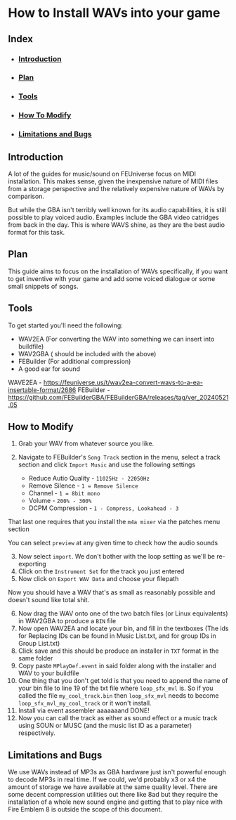 # How to Install WAVs into your game

##  Index 
- ### [Introduction](#Introduction)
- ### [Plan](#Plan)
- ### [Tools](#Tools)
- ### [How To Modify](#How-To-Modify)
- ### [Limitations and Bugs](#Limitations-and-Bugs)

## Introduction
A lot of the guides for music/sound on FEUniverse focus on MIDI installation.
This makes sense, given the inexpensive nature of MIDI files from a storage perspective
and the relatively expensive nature of WAVs by comparison.

But while the GBA isn't terribly well known for its audio capabilities,
it is still possible to play voiced audio. Examples include the GBA video
catridges from back in the day. This is where WAVS shine, as they are the best
audio format for this task.

## Plan
This guide aims to focus on the installation of WAVs specifically, if you want to get
inventive with your game and add some voiced dialogue or some small snippets of songs.

## Tools
To get started you'll need the following:

- WAV2EA (For converting the WAV into something we can insert into buildfile)
- WAV2GBA ( should be included with the above)
- FEBuilder (For additional compression)
- A good ear for sound

WAVE2EA - https://feuniverse.us/t/wav2ea-convert-wavs-to-a-ea-insertable-format/2686
FEBuilder - https://github.com/FEBuilderGBA/FEBuilderGBA/releases/tag/ver_20240521.05

## How to Modify

1) Grab your WAV from whatever source you like.

2) Navigate to FEBuilder's ``Song Track`` section in the menu, select a track section and click ``Import Music`` and use the following settings
    - Reduce Autio Quality - ``11025Hz - 22050Hz``
    - Remove Silence - ``1 = Remove Silence``
    - Channel - ``1 = 8bit mono``
    - Volume - ``200% - 300%``
    - DCPM Compression - ``1 - Compress, Lookahead - 3``

That last one requires that you install the ``m4a mixer`` via the patches menu section

You can select ``preview`` at any given time to check how the audio sounds

3) Now select ``import``. We don't bother with the loop setting as we'll be re-exporting
4) Click on the ``Instrument Set`` for the track you just entered
5) Now click on ``Export WAV Data`` and choose your filepath

Now you should have a WAV that's as small as reasonably possible and doesn't sound like total shit.

6) Now drag the WAV onto one of the two batch files (or Linux equivalents) in WAV2GBA to produce a ``BIN`` file
7) Now open WAV2EA and locate your bin, and fill in the textboxes (The ids for Replacing IDs can be found in Music List.txt, and for group IDs in Group List.txt)
8) Click save and this should be produce an installer in ``TXT`` format in the same folder
9) Copy paste ``MPlayDef.event`` in said folder along with the installer and WAV to your buildfile
10) One thing that you don't get told is that you need to append the name of your bin file to line 19 of the txt file where ``loop_sfx_mvl`` is. So if you called the file ``my_cool_track.bin`` then ``loop_sfx_mvl`` needs to become ``loop_sfx_mvl_my_cool_track`` or it won't install.
11) Install via event assembler aaaaaaand DONE!
12) Now you can call the track as either as sound effect or a music track using SOUN or MUSC (and the music list ID as a parameter) respectively.

## Limitations and Bugs

We use WAVs instead of MP3s as GBA hardware just isn't powerful enough to decode
MP3s in real time. If we could, we'd probably x3 or x4 the amount of storage
we have available at the same quality level. There are some decent compression
utilities out there like 8ad but they require the installation of a whole new
sound engine and getting that to play nice with Fire Emblem 8 is outside the
scope of this document.